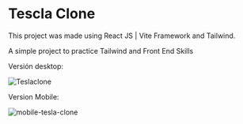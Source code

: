 # Tescla Clone 

This project was made using React JS | Vite Framework and Tailwind.

A simple project to practice Tailwind and Front End Skills

Versión desktop:

![Teslaclone](https://github.com/user-attachments/assets/d6ee9691-28a8-4d3a-acde-3d65536a26a1)

Version Mobile:


![mobile-tesla-clone](https://github.com/user-attachments/assets/21ea82df-0dd6-495b-9204-2cc9058dcdce)
